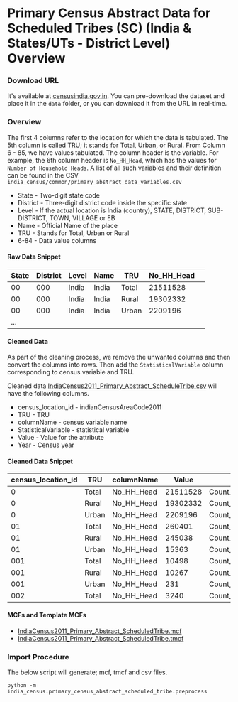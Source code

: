 # Primary Census Abstract Data for Scheduled Tribes (SC) (India & States/UTs - District Level) Overview


### Download URL
It's available at [censusindia.gov.in](http://censusindia.gov.in/2011census/SC-ST/pca_state_distt_st.xls). You can pre-download the dataset and place it in the `data` folder, or you can download it from the URL in real-time. 

### Overview
The first 4 columns refer to the location for which the data is tabulated. The 5th column is called TRU; it stands for Total, Urban, or Rural. From Column 6 - 85, we have values tabulated. The column header is the variable. For example, the 6th column header is `No_HH_Head`, which has the values for `Number of Household Heads`. A list of all such variables and their definition can be found in the CSV  `india_census/common/primary_abstract_data_variables.csv`

 - State - Two-digit state code
 - District - Three-digit district code inside the specific state
 - Level - If the actual location is India (country), STATE, DISTRICT, SUB-DISTRICT, TOWN, VILLAGE or EB
 - Name - Official Name of the place
 - TRU - Stands for Total, Urban or Rural
 - 6-84 - Data value columns 

 #### Raw Data Snippet

|State|District|Level|Name |TRU  |No_HH_Head|   |
|-----|--------|-----|-----|-----|----------|---|
|00   |000     |India|India|Total|21511528  |   |
|00   |000     |India|India|Rural|19302332  |   |
|00   |000     |India|India|Urban|2209196   |   |
| ... |


#### Cleaned Data
As part of the cleaning process, we remove the unwanted columns and then convert the columns into rows. Then add the `StatisticalVariable` column corresponding to census variable and TRU.

Cleaned data [IndiaCensus2011_Primary_Abstract_ScheduleTribe.csv](IndiaCensus2011_Primary_Abstract_ScheduleTribe.csv) will have the following columns.

- census_location_id - indianCensusAreaCode2011
- TRU - TRU
- columnName - census variable name
- StatisticalVariable - statistical variable
- Value - Value for the attribute
- Year - Census year

#### Cleaned Data Snippet

|census_location_id|TRU|columnName|Value|StatisticalVariable|Year    |
|------------------|---|----------|-----|-------------------|--------|
|0                 |Total|No_HH_Head|21511528|Count_Household_ScheduledTribe|2011    |
|0                 |Rural|No_HH_Head|19302332|Count_Household_ScheduledTribe_Rural|2011    |
|0                 |Urban|No_HH_Head|2209196|Count_Household_ScheduledTribe_Urban|2011    |
|01                |Total|No_HH_Head|260401|Count_Household_ScheduledTribe|2011    |
|01                |Rural|No_HH_Head|245038|Count_Household_ScheduledTribe_Rural|2011    |
|01                |Urban|No_HH_Head|15363|Count_Household_ScheduledTribe_Urban|2011    |
|001               |Total|No_HH_Head|10498|Count_Household_ScheduledTribe|2011    |
|001               |Rural|No_HH_Head|10267|Count_Household_ScheduledTribe_Rural|2011    |
|001               |Urban|No_HH_Head|231  |Count_Household_ScheduledTribe_Urban|2011    |
|002               |Total|No_HH_Head|3240 |Count_Household_ScheduledTribe|2011    |

#### MCFs and Template MCFs

- [IndiaCensus2011_Primary_Abstract_ScheduledTribe.mcf](IndiaCensus2011_Primary_Abstract_ScheduledTribe.mcf)
- [IndiaCensus2011_Primary_Abstract_ScheduledTribe.tmcf](IndiaCensus2011_Primary_Abstract_ScheduledTribe.tmcf)

### Import Procedure

The below script will generate; mcf, tmcf and csv files.

`python -m india_census.primary_census_abstract_scheduled_tribe.preprocess`